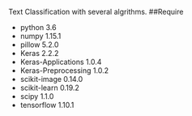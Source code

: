Text Classification with several algrithms.
##Require 
- python 3.6
- numpy  1.15.1
- pillow 5.2.0 
- Keras               2.2.2  
- Keras-Applications  1.0.4  
- Keras-Preprocessing 1.0.2  
- scikit-image        0.14.0 
- scikit-learn        0.19.2 
- scipy               1.1.0  
- tensorflow          1.10.1 